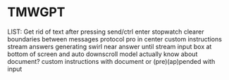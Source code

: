 # TMWGPT

LIST:
Get rid of text after pressing send/ctrl enter
stopwatch
clearer boundaries between messages
protocol pro in center
custom instructions
stream answers
generating swirl near answer until stream
input box at bottom of screen and auto downscroll
model actually know about document?
custom instructions with document or (pre)(ap)pended with input
